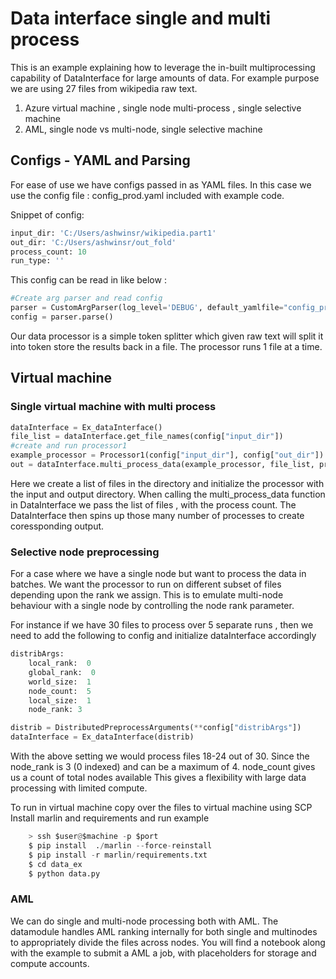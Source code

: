 # Data interface single and multi process

This is an example explaining how to leverage the in-built multiprocessing capability of DataInterface for large amounts of data.
For example purpose we are using 27 files from wikipedia raw text.
1) Azure virtual machine , single node multi-process , single selective machine
2) AML, single node vs multi-node, single selective machine
## Configs - YAML and Parsing

For ease of use we have configs passed in as YAML files. 
In this case we use the config file : config_prod.yaml included with example code.

Snippet of config:

```python
input_dir: 'C:/Users/ashwinsr/wikipedia.part1'
out_dir: 'C:/Users/ashwinsr/out_fold'
process_count: 10
run_type: ''
```

This config can be read in like below : 

```python
#Create arg parser and read config
parser = CustomArgParser(log_level='DEBUG', default_yamlfile="config_prod.yaml")
config = parser.parse()
```

Our data processor is a simple token splitter which given raw text will split it into token store the results back in a file. The processor runs 1 file at a time.

## Virtual machine
### Single virtual machine with multi process

```python
dataInterface = Ex_dataInterface()  
file_list = dataInterface.get_file_names(config["input_dir"])
#create and run processor1
example_processor = Processor1(config["input_dir"], config["out_dir"])
out = dataInterface.multi_process_data(example_processor, file_list, process_count=config["process_count"])
```
Here we create a list of files in the directory and initialize the processor with the input and output directory. When calling the multi_process_data function in DataInterface we pass the list of files , with the process count. The DataInterface then spins up those many number of processes to create coressponding output. 

### Selective node preprocessing
For a case where we have a single node but want to process the data in batches. We want the processor to run on different subset of files depending upon the rank we assign. This is to emulate multi-node behaviour with a single node by controlling the node rank parameter.

For instance if we have 30 files to process over 5 separate runs , then we need to add the following to config and initialize dataInterface accordingly

```python
distribArgs:
    local_rank:  0
    global_rank:  0
    world_size:  1
    node_count:  5
    local_size:  1
    node_rank: 3
```

```python
distrib = DistributedPreprocessArguments(**config["distribArgs"])
dataInterface = Ex_dataInterface(distrib)
```
With the above setting we would process files 18-24 out of 30. Since the node_rank is 3 (0 indexed) and can be a maximum of 4. node_count gives us a count of total nodes available
This gives a flexibility with large data processing with limited compute.

To run in virtual machine copy over the files to virtual machine using SCP 
Install marlin and requirements and run example
```python
    > ssh $user@$machine -p $port
    $ pip install  ./marlin --force-reinstall
    $ pip install -r marlin/requirements.txt
    $ cd data_ex
    $ python data.py
```

### AML 
We can do single and multi-node processing both with AML. The datamodule handles AML ranking internally for both single and multinodes to appropriately divide the files across nodes. 
You will find a notebook along with the example to submit a AML a job, with placeholders for storage and compute accounts.
